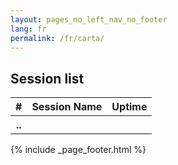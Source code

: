 ```yaml
---
layout: pages_no_left_nav_no_footer
lang: fr
permalink: /fr/carta/
---
```


<!-- Content starts -->

<h2>Session list</h2>
<table id="sessions" class="table table-sm table-hover table-responsive-md">
  <thead>
    <tr>
        <th scope="col">#</th>
        <th scope="col">Session Name</th>
        <th scope="col">Uptime</th>
    </tr>
  </thead>
  <tbody>
    <tr id="firstrow">
        <th scope="row">..</th>
        <td></td>
        <td></td>
    </tr>
    </tbody>
</table>

<!-- Content ends -->

{% include _page_footer.html %}
<script type="application/javascript">
  $(document).ready(function ()
                    {
                      $("#firstrow").html("<th scope=\"row\">1</th><td>-</td><td>-</td>");
                    });
</script>
